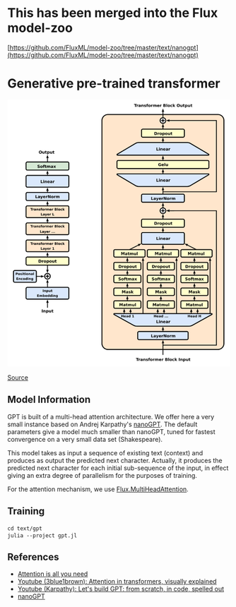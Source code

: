 # This has been merged into the Flux model-zoo

[https://github.com/FluxML/model-zoo/tree/master/text/nanogpt](https://github.com/FluxML/model-zoo/tree/master/text/nanogpt)

# Generative pre-trained transformer

![GPT architecture](docs/Full_GPT_architecture.svg)

[Source](https://en.wikipedia.org/wiki/Generative_pre-trained_transformer)

## Model Information

GPT is built of a multi-head attention architecture.  We offer here a very small instance based on Andrej Karpathy's [nanoGPT](https://github.com/karpathy/nanoGPT).  The default parameters give a model much smaller than nanoGPT, tuned for fastest convergence on a very small data set (Shakespeare).

This model takes as input a sequence of existing text (context) and produces as output the predicted next character.  Actually, it produces the predicted next character for each initial sub-sequence of the input, in effect giving an extra degree of parallelism for the purposes of training.

For the attention mechanism, we use [Flux.MultiHeadAttention](https://fluxml.ai/Flux.jl/stable/reference/models/layers/#MultiHeadAttention).


## Training

```shell
cd text/gpt
julia --project gpt.jl
```

## References

* [Attention is all you need](https://proceedings.neurips.cc/paper_files/paper/2017/file/3f5ee243547dee91fbd053c1c4a845aa-Paper.pdf)
* [Youtube (3blue1brown): Attention in transformers, visually explained](https://www.youtube.com/watch?v=eMlx5fFNoYc)
* [Youtube (Karpathy): Let's build GPT: from scratch, in code, spelled out](https://www.youtube.com/watch?v=kCc8FmEb1nY)
* [nanoGPT](https://github.com/karpathy/nanoGPT)
